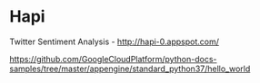 # Hapi
Twitter Sentiment Analysis - http://hapi-0.appspot.com/

https://github.com/GoogleCloudPlatform/python-docs-samples/tree/master/appengine/standard_python37/hello_world
